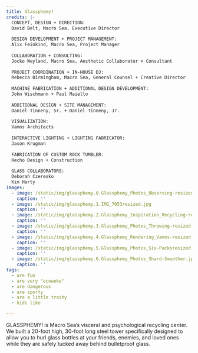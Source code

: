 ```yaml
---
title: Glassphemy!
credits: |-
  CONCEPT, DESIGN + DIRECTION:  
  David Belt, Macro Sea, Executive Director  
    
  DESIGN DEVELOPMENT + PROJECT MANAGEMENT:  
  Alix Feinkind, Macro Sea, Project Manager  
    
  COLLABORATION + CONSULTING:  
  Jocko Weyland, Macro Sea, Aesthetic Collaborator + Consultant  
    
  PROJECT COORDINATION + IN-HOUSE DJ:  
  Rebecca Birmingham, Macro Sea, General Counsel + Creative Director  
    
  MACHINE FABRICATION + ADDITIONAL DESIGN DEVELOPMENT:  
  John Wischmann + Paul Maiello  
    
  ADDITIONAL DESIGN + SITE MANAGEMENT:  
  Daniel Tinneny, Sr. + Daniel Tinneny, Jr.  
    
  VISUALIZATION:  
  Vamos Architects  
    
  INTERACTIVE LIGHTING + LIGHTING FABRICATOR:  
  Jason Krugman  
    
  FABRICATION OF CUSTOM ROCK TUMBLER:  
  Hecho Design + Construction  
    
  GLASS COLLABORATORS:  
  Deborah Czeresko  
  Kim Harty
images:
  - image: /static/img/glassphemy.0.Glassphemy_Photos_Observing-resized.jpg
    caption: ''
  - image: /static/img/glassphemy.1.IMG_7053resized.jpg
    caption: ''
  - image: /static/img/glassphemy.2.Glassphemy_Inspiration_Recycling-resize1.jpg
    caption: ''
  - image: /static/img/glassphemy.3.Glassphemy_Photos_Throwing-resized.jpg
    caption: ''
  - image: /static/img/glassphemy.4.Glassphemy_Rendering_Vamos-resized.jpg
    caption: ''
  - image: /static/img/glassphemy.5.Glassphemy_Photos_Six-Packsresized.jpg
    caption: ''
  - image: /static/img/glassphemy.6.Glassphemy_Photos_Shard-Smoother.jpg
    caption: ''
tags:
  - are fun
  - are very "ecowoke" 
  - are dangerous
  - are sporty
  - are a little trashy
  - kids like

---
```

GLASSPHEMY! is Macro Sea’s visceral and psychological recycling center. We built a 20-foot high, 30-foot long steel tower specifically designed to allow you to hurl glass bottles at your friends, enemies, and loved ones while they are safely tucked away behind bulletproof glass.